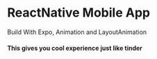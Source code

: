 # ReactNative Mobile App
Build With Expo, Animation and LayoutAnimation

#### This gives you cool experience just like tinder
